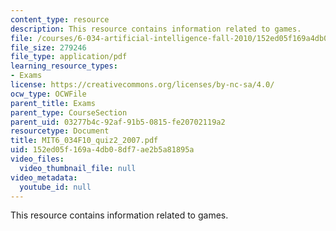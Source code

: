 ```yaml
---
content_type: resource
description: This resource contains information related to games.
file: /courses/6-034-artificial-intelligence-fall-2010/152ed05f169a4db08df7ae2b5a81895a_MIT6_034F10_quiz2_2007.pdf
file_size: 279246
file_type: application/pdf
learning_resource_types:
- Exams
license: https://creativecommons.org/licenses/by-nc-sa/4.0/
ocw_type: OCWFile
parent_title: Exams
parent_type: CourseSection
parent_uid: 03277b4c-92af-91b5-0815-fe20702119a2
resourcetype: Document
title: MIT6_034F10_quiz2_2007.pdf
uid: 152ed05f-169a-4db0-8df7-ae2b5a81895a
video_files:
  video_thumbnail_file: null
video_metadata:
  youtube_id: null
---
```

This resource contains information related to games.